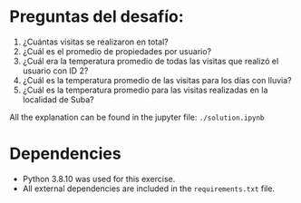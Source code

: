 # Preguntas del desafío:

1. ¿Cuántas visitas se realizaron en total?
2. ¿Cuál es el promedio de propiedades por usuario?
3. ¿Cuál era la temperatura promedio de todas las visitas que realizó el usuario con ID 2?
4. ¿Cuál es la temperatura promedio de las visitas para los días con lluvia?
5. ¿Cuál es la temperatura promedio para las visitas realizadas en la localidad de Suba?

All the explanation can be found in the jupyter file: `./solution.ipynb`

# Dependencies
- Python 3.8.10 was used for this exercise.
- All external dependencies are included in the `requirements.txt` file.
